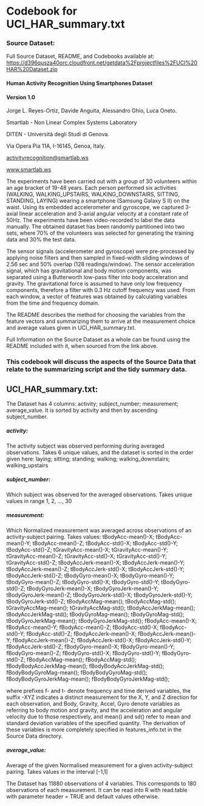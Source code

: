 # Codebook for UCI_HAR_summary.txt

### Source Dataset:

Full Source Dataset, README, and Codebooks available at: https://d396qusza40orc.cloudfront.net/getdata%2Fprojectfiles%2FUCI%20HAR%20Dataset.zip


#### Human Activity Recognition Using Smartphones Dataset
#### Version 1.0

Jorge L. Reyes-Ortiz, Davide Anguita, Alessandro Ghio, Luca Oneto.

Smartlab - Non Linear Complex Systems Laboratory

DITEN - Università degli Studi di Genova.

Via Opera Pia 11A, I-16145, Genoa, Italy.

activityrecognition@smartlab.ws

www.smartlab.ws


The experiments have been carried out with a group of 30 volunteers within an age bracket of 19-48 years. Each person performed six activities (WALKING, WALKING_UPSTAIRS, WALKING_DOWNSTAIRS, SITTING, STANDING, LAYING) wearing a smartphone (Samsung Galaxy S II) on the waist. Using its embedded accelerometer and gyroscope, we captured 3-axial linear acceleration and 3-axial angular velocity at a constant rate of 50Hz. The experiments have been video-recorded to label the data manually. The obtained dataset has been randomly partitioned into two sets, where 70% of the volunteers was selected for generating the training data and 30% the test data. 

The sensor signals (accelerometer and gyroscope) were pre-processed by applying noise filters and then sampled in fixed-width sliding windows of 2.56 sec and 50% overlap (128 readings/window). The sensor acceleration signal, which has gravitational and body motion components, was separated using a Butterworth low-pass filter into body acceleration and gravity. The gravitational force is assumed to have only low frequency components, therefore a filter with 0.3 Hz cutoff frequency was used. From each window, a vector of features was obtained by calculating variables from the time and frequency domain.

The README describes the method for choosing the variables from the feature vectors and summarizing them to arrive at the measurement choice and average values given in UCI_HAR_summary.txt.

Full Information on the Source Dataset as a whole can be found using the README included with it, when sourced from the link above.

### This codebook will discuss the aspects of the Source Data that relate to the summarizing script and the tidy summary data.

## UCI_HAR_summary.txt:
The Dataset has 4 columns: activity; subject_number; measurement; average_value. It is sorted by activity and then by ascending subject_number.

##### activity: 

The activity subject was observed performing during averaged observations. Takes 6 unique values, and the dataset is sorted in the order given here: laying; sitting; standing; walking; walking_downstairs; walking_upstairs

##### subject_number: 

Which subject was observed for the averaged observations. Takes unique values in range 1, 2, ..., 30

##### measurement: 

Which Normalized measurement was averaged across observations of an activity-subject pairing. Takes values:
tBodyAcc-mean()-X;
tBodyAcc-mean()-Y;
tBodyAcc-mean()-Z;
tBodyAcc-std()-X;
tBodyAcc-std()-Y;
tBodyAcc-std()-Z;
tGravityAcc-mean()-X;
tGravityAcc-mean()-Y;
tGravityAcc-mean()-Z;
tGravityAcc-std()-X;
tGravityAcc-std()-Y;
tGravityAcc-std()-Z;
tBodyAccJerk-mean()-X;
tBodyAccJerk-mean()-Y;
tBodyAccJerk-mean()-Z;
tBodyAccJerk-std()-X;
tBodyAccJerk-std()-Y;
tBodyAccJerk-std()-Z;
tBodyGyro-mean()-X;
tBodyGyro-mean()-Y;
tBodyGyro-mean()-Z;
tBodyGyro-std()-X;
tBodyGyro-std()-Y;
tBodyGyro-std()-Z;
tBodyGyroJerk-mean()-X;
tBodyGyroJerk-mean()-Y;
tBodyGyroJerk-mean()-Z;
tBodyGyroJerk-std()-X;
tBodyGyroJerk-std()-Y;
tBodyGyroJerk-std()-Z;
tBodyAccMag-mean();
tBodyAccMag-std();
tGravityAccMag-mean();
tGravityAccMag-std();
tBodyAccJerkMag-mean();
tBodyAccJerkMag-std();
tBodyGyroMag-mean();
tBodyGyroMag-std();
tBodyGyroJerkMag-mean();
tBodyGyroJerkMag-std();
fBodyAcc-mean()-X;
fBodyAcc-mean()-Y;
fBodyAcc-mean()-Z;
fBodyAcc-std()-X;
fBodyAcc-std()-Y;
fBodyAcc-std()-Z;
fBodyAccJerk-mean()-X;
fBodyAccJerk-mean()-Y;
fBodyAccJerk-mean()-Z;
fBodyAccJerk-std()-X;
fBodyAccJerk-std()-Y;
fBodyAccJerk-std()-Z;
fBodyGyro-mean()-X;
fBodyGyro-mean()-Y;
fBodyGyro-mean()-Z;
fBodyGyro-std()-X;
fBodyGyro-std()-Y;
fBodyGyro-std()-Z;
fBodyAccMag-mean();
fBodyAccMag-std();
fBodyBodyAccJerkMag-mean();
fBodyBodyAccJerkMag-std();
fBodyBodyGyroMag-mean();
fBodyBodyGyroMag-std();
fBodyBodyGyroJerkMag-mean();
fBodyBodyGyroJerkMag-std();

where prefixes f- and t- denote frequency and time derived variables, the suffix -XYZ indicates a distinct measurement for the X, Y, and Z direction for each observation, and Body, Gravity, Accel, Gyro denote variables as referring to body motion and gravity, and the acceleration and angular velocity due to those respectively, and mean() and sd() refer to mean and standard deviation variables of the specified quantity. The derivation of these variables is more completely specified in features_info.txt in the Source Data directory. 

##### average_value: 

Average of the given Normalised measurement for a given activity-subject pairing. Takes values in the interval [-1,1]

The Dataset has 11880 observations of 4 variables. This corresponds to 180 observations of each measurement. It can be read into R with read.table with parameter header = TRUE and default values otherwise.
